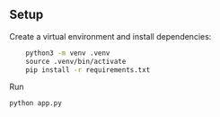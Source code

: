 ## Setup

Create a virtual environment and install dependencies:

```bash
	⁠python3 -m venv .venv
	⁠source .venv/bin/activate
	⁠pip install -r requirements.txt
```

Run
```bash
python app.py
```
